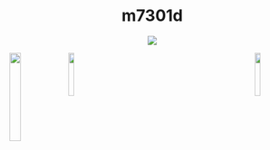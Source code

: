 <p align="center">
    <h1 align="center">m7301d</h1>
</p>
<p align="center">
  <img src="https://readme-typing-svg.herokuapp.com/?lines=Howdy;Welcome+to+my+profile!;Have+a+gander!&font=Fira%20Code&color=%23FFFF00&center=true&width=280&height=50">
</p>

<img align="center" src="https://media2.giphy.com/media/v1.Y2lkPTc5MGI3NjExbGk3dDRnOWZ3a29mZzI1b2dseGhkcmkxcjZ4emxhaTYyaDVzY3c0ayZlcD12MV9pbnRlcm5hbF9naWZfYnlfaWQmY3Q9cw/1BURfsUHbv4eQ/giphy.gif" width="14%" style="display:inline;">
<img align="left" src="https://static.wikia.nocookie.net/rijon/images/c/cb/349-Feebas.gif/revision/latest?cb=20231210071003" width="20%" style="display:inline;"><img align="right" src="https://i.gifer.com/5GpG.gif" width="14%" style="display:inline;"><br>

